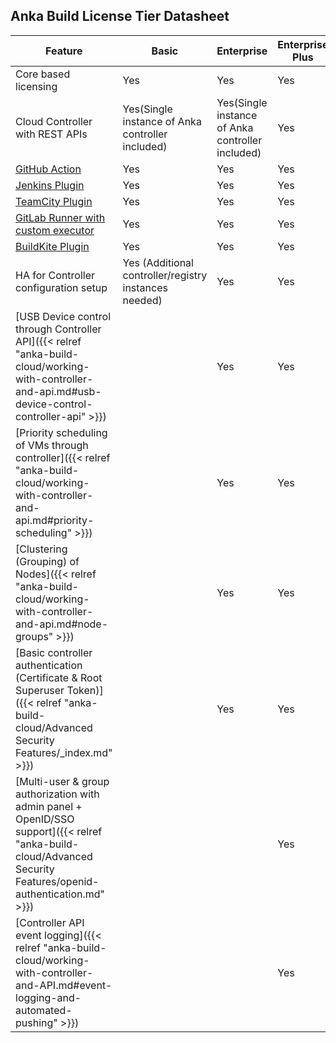 ---
---

## Anka Build License Tier Datasheet

**Feature** | **Basic** | **Enterprise** | **Enterprise Plus**
--- | --- | --- |  ---
Core based licensing | Yes | Yes | Yes
Cloud Controller with REST APIs | Yes(Single instance of Anka controller included) | Yes(Single instance of Anka controller included) | Yes
[GitHub Action](https://github.com/marketplace/actions/anka-vm-github-action) | Yes | Yes | Yes
[Jenkins Plugin](https://plugins.jenkins.io/anka-build/) | Yes | Yes | Yes
[TeamCity Plugin](https://plugins.jetbrains.com/plugin/10733-anka-build-cloud) | Yes | Yes | Yes
[GitLab Runner with custom executor](https://github.com/veertuinc/gitlab-runner) | Yes | Yes | Yes
[BuildKite Plugin](https://github.com/veertuinc/anka-buildkite-plugin) | Yes | Yes | Yes
HA for Controller configuration setup | Yes (Additional controller/registry instances needed) | Yes | Yes
[USB Device control through Controller API]({{< relref "anka-build-cloud/working-with-controller-and-api.md#usb-device-control-controller-api" >}}) |    | Yes | Yes
[Priority scheduling of VMs through controller]({{< relref "anka-build-cloud/working-with-controller-and-api.md#priority-scheduling" >}}) |    | Yes | Yes
[Clustering (Grouping) of Nodes]({{< relref "anka-build-cloud/working-with-controller-and-api.md#node-groups" >}}) |    | Yes | Yes 
[Basic controller authentication (Certificate & Root Superuser Token)]({{< relref "anka-build-cloud/Advanced Security Features/_index.md" >}}) |    | Yes | Yes
[Multi-user & group authorization with admin panel + OpenID/SSO support]({{< relref "anka-build-cloud/Advanced Security Features/openid-authentication.md" >}}) |    |    | Yes
[Controller API event logging]({{< relref "anka-build-cloud/working-with-controller-and-API.md#event-logging-and-automated-pushing" >}}) |    |    | Yes